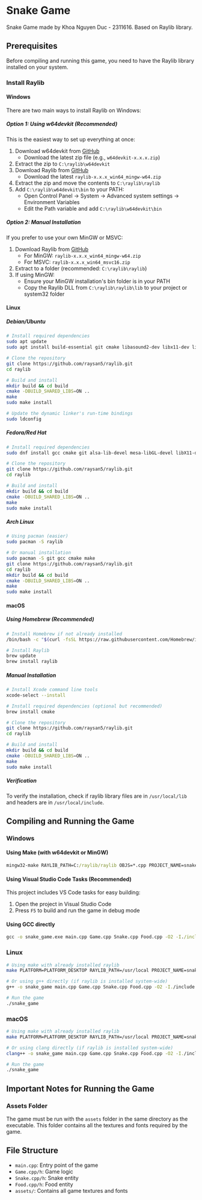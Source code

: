 # Snake Game

Snake Game made by Khoa Nguyen Duc - 2311616.
Based on Raylib library.

## Prerequisites

Before compiling and running this game, you need to have the Raylib library installed on your system.

### Install Raylib

#### Windows
There are two main ways to install Raylib on Windows:

##### Option 1: Using w64devkit (Recommended)
This is the easiest way to set up everything at once:

1. Download w64devkit from [GitHub](https://github.com/skeeto/w64devkit/releases)
   - Download the latest zip file (e.g., `w64devkit-x.x.x.zip`)
2. Extract the zip to `C:\raylib\w64devkit`
3. Download Raylib from [GitHub](https://github.com/raysan5/raylib/releases)
   - Download the latest `raylib-x.x.x_win64_mingw-w64.zip`
4. Extract the zip and move the contents to `C:\raylib\raylib`
5. Add `C:\raylib\w64devkit\bin` to your PATH:
   - Open Control Panel → System → Advanced system settings → Environment Variables
   - Edit the Path variable and add `C:\raylib\w64devkit\bin`

##### Option 2: Manual Installation
If you prefer to use your own MinGW or MSVC:

1. Download Raylib from [GitHub](https://github.com/raysan5/raylib/releases)
   - For MinGW: `raylib-x.x.x_win64_mingw-w64.zip`
   - For MSVC: `raylib-x.x.x_win64_msvc16.zip`
2. Extract to a folder (recommended: `C:\raylib\raylib`)
3. If using MinGW: 
   - Ensure your MinGW installation's bin folder is in your PATH
   - Copy the Raylib DLL from `C:\raylib\raylib\lib` to your project or system32 folder

#### Linux

##### Debian/Ubuntu
```bash
# Install required dependencies
sudo apt update
sudo apt install build-essential git cmake libasound2-dev libx11-dev libxrandr-dev libxi-dev libgl1-mesa-dev libglu1-mesa-dev libxcursor-dev libxinerama-dev

# Clone the repository
git clone https://github.com/raysan5/raylib.git
cd raylib

# Build and install
mkdir build && cd build
cmake -DBUILD_SHARED_LIBS=ON ..
make
sudo make install

# Update the dynamic linker's run-time bindings
sudo ldconfig
```

##### Fedora/Red Hat
```bash
# Install required dependencies
sudo dnf install gcc cmake git alsa-lib-devel mesa-libGL-devel libX11-devel libXrandr-devel libXi-devel libXcursor-devel libXinerama-devel

# Clone the repository
git clone https://github.com/raysan5/raylib.git
cd raylib

# Build and install
mkdir build && cd build
cmake -DBUILD_SHARED_LIBS=ON ..
make
sudo make install
```

##### Arch Linux
```bash
# Using pacman (easier)
sudo pacman -S raylib

# Or manual installation
sudo pacman -S git gcc cmake make
git clone https://github.com/raysan5/raylib.git
cd raylib
mkdir build && cd build
cmake -DBUILD_SHARED_LIBS=ON ..
make
sudo make install
```

#### macOS

##### Using Homebrew (Recommended)
```bash
# Install Homebrew if not already installed
/bin/bash -c "$(curl -fsSL https://raw.githubusercontent.com/Homebrew/install/HEAD/install.sh)"

# Install Raylib
brew update
brew install raylib
```

##### Manual Installation
```bash
# Install Xcode command line tools
xcode-select --install

# Install required dependencies (optional but recommended)
brew install cmake

# Clone the repository
git clone https://github.com/raysan5/raylib.git
cd raylib

# Build and install
mkdir build && cd build
cmake -DBUILD_SHARED_LIBS=ON ..
make
sudo make install
```

##### Verification
To verify the installation, check if raylib library files are in `/usr/local/lib` and headers are in `/usr/local/include`.

## Compiling and Running the Game

### Windows

#### Using Make (with w64devkit or MinGW)
```cmd
mingw32-make RAYLIB_PATH=C:/raylib/raylib OBJS=*.cpp PROJECT_NAME=snake_game
```

#### Using Visual Studio Code Tasks (Recommended)
This project includes VS Code tasks for easy building:
1. Open the project in Visual Studio Code
2. Press `F5` to build and run the game in debug mode

#### Using GCC directly
```cmd
gcc -o snake_game.exe main.cpp Game.cpp Snake.cpp Food.cpp -O2 -I./include -I"C:/raylib/raylib/src" -L"C:/raylib/raylib/src" -lraylib -lopengl32 -lgdi32 -lwinmm
```

### Linux
```bash
# Using make with already installed raylib
make PLATFORM=PLATFORM_DESKTOP RAYLIB_PATH=/usr/local PROJECT_NAME=snake_game OBJS="main.cpp Game.cpp Snake.cpp Food.cpp"

# Or using g++ directly (if raylib is installed system-wide)
g++ -o snake_game main.cpp Game.cpp Snake.cpp Food.cpp -O2 -I./include -lraylib -lGL -lm -lpthread -ldl -lrt -lX11

# Run the game
./snake_game
```

### macOS
```bash
# Using make with already installed raylib
make PLATFORM=PLATFORM_DESKTOP RAYLIB_PATH=/usr/local PROJECT_NAME=snake_game OBJS="main.cpp Game.cpp Snake.cpp Food.cpp"

# Or using clang directly (if raylib is installed system-wide)
clang++ -o snake_game main.cpp Game.cpp Snake.cpp Food.cpp -O2 -I./include -I/usr/local/include -L/usr/local/lib -lraylib -framework OpenGL -framework Cocoa -framework IOKit -framework CoreVideo

# Run the game
./snake_game
```

## Important Notes for Running the Game

### Assets Folder
The game must be run with the `assets` folder in the same directory as the executable. This folder contains all the textures and fonts required by the game.

## File Structure
- `main.cpp`: Entry point of the game
- `Game.cpp/h`: Game logic
- `Snake.cpp/h`: Snake entity
- `Food.cpp/h`: Food entity
- `assets/`: Contains all game textures and fonts
